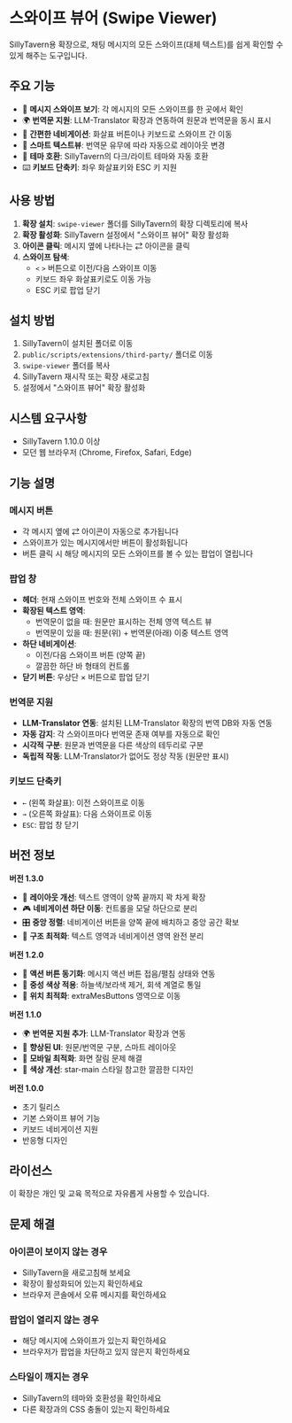 # 스와이프 뷰어 (Swipe Viewer)

SillyTavern용 확장으로, 채팅 메시지의 모든 스와이프(대체 텍스트)를 쉽게 확인할 수 있게 해주는 도구입니다.

## 주요 기능

- 📄 **메시지 스와이프 보기**: 각 메시지의 모든 스와이프를 한 곳에서 확인
- 🌍 **번역문 지원**: LLM-Translator 확장과 연동하여 원문과 번역문을 동시 표시
- 🔄 **간편한 네비게이션**: 화살표 버튼이나 키보드로 스와이프 간 이동
- 💬 **스마트 텍스트뷰**: 번역문 유무에 따라 자동으로 레이아웃 변경
- 🎨 **테마 호환**: SillyTavern의 다크/라이트 테마와 자동 호환
- ⌨️ **키보드 단축키**: 좌우 화살표키와 ESC 키 지원

## 사용 방법

1. **확장 설치**: `swipe-viewer` 폴더를 SillyTavern의 확장 디렉토리에 복사
2. **확장 활성화**: SillyTavern 설정에서 "스와이프 뷰어" 확장 활성화
3. **아이콘 클릭**: 메시지 옆에 나타나는 ⇄ 아이콘을 클릭
4. **스와이프 탐색**: 
   - `<` `>` 버튼으로 이전/다음 스와이프 이동
   - 키보드 좌우 화살표키로도 이동 가능
   - ESC 키로 팝업 닫기

## 설치 방법

1. SillyTavern이 설치된 폴더로 이동
2. `public/scripts/extensions/third-party/` 폴더로 이동
3. `swipe-viewer` 폴더를 복사
4. SillyTavern 재시작 또는 확장 새로고침
5. 설정에서 "스와이프 뷰어" 확장 활성화

## 시스템 요구사항

- SillyTavern 1.10.0 이상
- 모던 웹 브라우저 (Chrome, Firefox, Safari, Edge)

## 기능 설명

### 메시지 버튼
- 각 메시지 옆에 ⇄ 아이콘이 자동으로 추가됩니다
- 스와이프가 있는 메시지에서만 버튼이 활성화됩니다
- 버튼 클릭 시 해당 메시지의 모든 스와이프를 볼 수 있는 팝업이 열립니다

### 팝업 창
- **헤더**: 현재 스와이프 번호와 전체 스와이프 수 표시
- **확장된 텍스트 영역**: 
  - 번역문이 없을 때: 원문만 표시하는 전체 영역 텍스트 뷰
  - 번역문이 있을 때: 원문(위) + 번역문(아래) 이중 텍스트 영역
- **하단 네비게이션**: 
  - 이전/다음 스와이프 버튼 (양쪽 끝)
  - 깔끔한 하단 바 형태의 컨트롤
- **닫기 버튼**: 우상단 × 버튼으로 팝업 닫기

### 번역문 지원
- **LLM-Translator 연동**: 설치된 LLM-Translator 확장의 번역 DB와 자동 연동
- **자동 감지**: 각 스와이프마다 번역문 존재 여부를 자동으로 확인
- **시각적 구분**: 원문과 번역문을 다른 색상의 테두리로 구분
- **독립적 작동**: LLM-Translator가 없어도 정상 작동 (원문만 표시)

### 키보드 단축키
- `←` (왼쪽 화살표): 이전 스와이프로 이동
- `→` (오른쪽 화살표): 다음 스와이프로 이동  
- `ESC`: 팝업 창 닫기

## 버전 정보

**버전 1.3.0**
- 📐 **레이아웃 개선**: 텍스트 영역이 양쪽 끝까지 꽉 차게 확장
- 🎮 **네비게이션 하단 이동**: 컨트롤을 모달 하단으로 분리
- 🎛️ **중앙 정렬**: 네비게이션 버튼을 양쪽 끝에 배치하고 중앙 공간 확보
- 🎨 **구조 최적화**: 텍스트 영역과 네비게이션 영역 완전 분리

**버전 1.2.0**
- 🔧 **액션 버튼 동기화**: 메시지 액션 버튼 접음/펼침 상태와 연동
- 🎨 **중성 색상 적용**: 하늘색/보라색 제거, 회색 계열로 통일
- 🔄 **위치 최적화**: extraMesButtons 영역으로 이동

**버전 1.1.0**
- 🌍 **번역문 지원 추가**: LLM-Translator 확장과 연동
- 🎨 **향상된 UI**: 원문/번역문 구분, 스마트 레이아웃
- 📱 **모바일 최적화**: 화면 잘림 문제 해결
- 🎨 **색상 개선**: star-main 스타일 참고한 깔끔한 디자인

**버전 1.0.0**
- 초기 릴리스
- 기본 스와이프 뷰어 기능
- 키보드 네비게이션 지원
- 반응형 디자인

## 라이선스

이 확장은 개인 및 교육 목적으로 자유롭게 사용할 수 있습니다.

## 문제 해결

### 아이콘이 보이지 않는 경우
- SillyTavern을 새로고침해 보세요
- 확장이 활성화되어 있는지 확인하세요
- 브라우저 콘솔에서 오류 메시지를 확인하세요

### 팝업이 열리지 않는 경우
- 해당 메시지에 스와이프가 있는지 확인하세요
- 브라우저가 팝업을 차단하고 있지 않은지 확인하세요

### 스타일이 깨지는 경우
- SillyTavern의 테마와 호환성을 확인하세요
- 다른 확장과의 CSS 충돌이 있는지 확인하세요